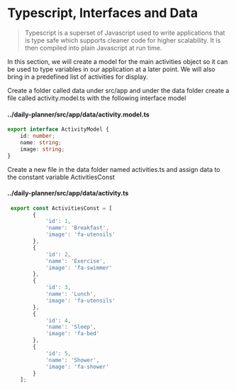 # Typescript, Interfaces and Data

> Typescript is a superset of Javascript used to write applications that is type safe which supports cleaner code for higher scalability. It is then compiled into plain Javascript at run time.

In this section, we will create a model for the main activities object so it can be used to type variables in our application at a later point. We will also bring in a predefined list of activities for display.

Create a folder called data under src/app and under the data folder create a file called activity.model.ts with the following interface model

####  ../daily-planner/src/app/data/activity.model.ts

```typescript
export interface ActivityModel {
    id: number;
    name: string;
    image: string;
}
```

Create a new file in the data folder named activities.ts and assign data to the constant variable ActivitiesConst

#### ../daily-planner/src/app/data/activity.ts

```typescript
 export const ActivitiesConst = [
        {
            'id': 1,
            'name': 'Breakfast',
            'image': 'fa-utensils'
        },
        {
            'id': 2,
            'name': 'Exercise',
            'image': 'fa-swimmer'
        },
        {
            'id': 3,
            'name': 'Lunch',
            'image': 'fa-utensils'
        },
        {
            'id': 4,
            'name': 'Sleep',
            'image': 'fa-bed'
        },
        {
            'id': 5,
            'name': 'Shower',
            'image': 'fa-shower'
        }
    ];

```


